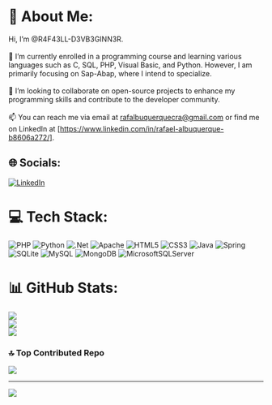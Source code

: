 # 💫 About Me:
Hi, I’m @R4F43LL-D3VB3GINN3R.<br><br>👀 I’m currently enrolled in a programming course and learning various languages such as C, SQL, PHP, Visual Basic, and Python. However, I am primarily focusing on Sap-Abap, where I intend to specialize.<br><br>💞️ I’m looking to collaborate on open-source projects to enhance my programming skills and contribute to the developer community.<br><br>📫 You can reach me via email at rafalbuquerquecra@gmail.com or find me on LinkedIn at [https://www.linkedin.com/in/rafael-albuquerque-b8606a272/].


## 🌐 Socials:
[![LinkedIn](https://img.shields.io/badge/LinkedIn-%230077B5.svg?logo=linkedin&logoColor=white)](https://linkedin.com/in/https://www.linkedin.com/in/rafaelalbuquerque000/) 

# 💻 Tech Stack:
![PHP](https://img.shields.io/badge/php-%23777BB4.svg?style=for-the-badge&logo=php&logoColor=white) ![Python](https://img.shields.io/badge/python-3670A0?style=for-the-badge&logo=python&logoColor=ffdd54) ![.Net](https://img.shields.io/badge/.NET-5C2D91?style=for-the-badge&logo=.net&logoColor=white) ![Apache](https://img.shields.io/badge/apache-%23D42029.svg?style=for-the-badge&logo=apache&logoColor=white) ![HTML5](https://img.shields.io/badge/html5-%23E34F26.svg?style=for-the-badge&logo=html5&logoColor=white) ![CSS3](https://img.shields.io/badge/css3-%231572B6.svg?style=for-the-badge&logo=css3&logoColor=white) ![Java](https://img.shields.io/badge/java-%23ED8B00.svg?style=for-the-badge&logo=openjdk&logoColor=white) ![Spring](https://img.shields.io/badge/spring-%236DB33F.svg?style=for-the-badge&logo=spring&logoColor=white) ![SQLite](https://img.shields.io/badge/sqlite-%2307405e.svg?style=for-the-badge&logo=sqlite&logoColor=white) ![MySQL](https://img.shields.io/badge/mysql-%2300000f.svg?style=for-the-badge&logo=mysql&logoColor=white) ![MongoDB](https://img.shields.io/badge/MongoDB-%234ea94b.svg?style=for-the-badge&logo=mongodb&logoColor=white) ![MicrosoftSQLServer](https://img.shields.io/badge/Microsoft%20SQL%20Server-CC2927?style=for-the-badge&logo=microsoft%20sql%20server&logoColor=white)
# 📊 GitHub Stats:
![](https://github-readme-stats.vercel.app/api?username=R4F43LL-D3VB3GINN3R&theme=dark&hide_border=false&include_all_commits=false&count_private=false)<br/>
![](https://github-readme-streak-stats.herokuapp.com/?user=R4F43LL-D3VB3GINN3R&theme=dark&hide_border=false)<br/>
![](https://github-readme-stats.vercel.app/api/top-langs/?username=R4F43LL-D3VB3GINN3R&theme=dark&hide_border=false&include_all_commits=false&count_private=false&layout=compact)

### 🔝 Top Contributed Repo
![](https://github-contributor-stats.vercel.app/api?username=R4F43LL-D3VB3GINN3R&limit=5&theme=dark&combine_all_yearly_contributions=true)

---
[![](https://visitcount.itsvg.in/api?id=R4F43LL-D3VB3GINN3R&icon=0&color=0)](https://visitcount.itsvg.in)

<!-- Proudly created with GPRM ( https://gprm.itsvg.in ) -->
